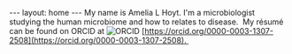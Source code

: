 --- layout: home --- My name is Amelia L Hoyt. I'm a microbiologist studying the human microbiome and how to relates to disease.  My résumé can be found on ORCID at <img src="https://orcid.org/sites/default/files/images/orcid_16x16(1).gif" alt="ORCID" /> [https://orcid.org/0000-0003-1307-2508](https://orcid.org/0000-0003-1307-2508). 

